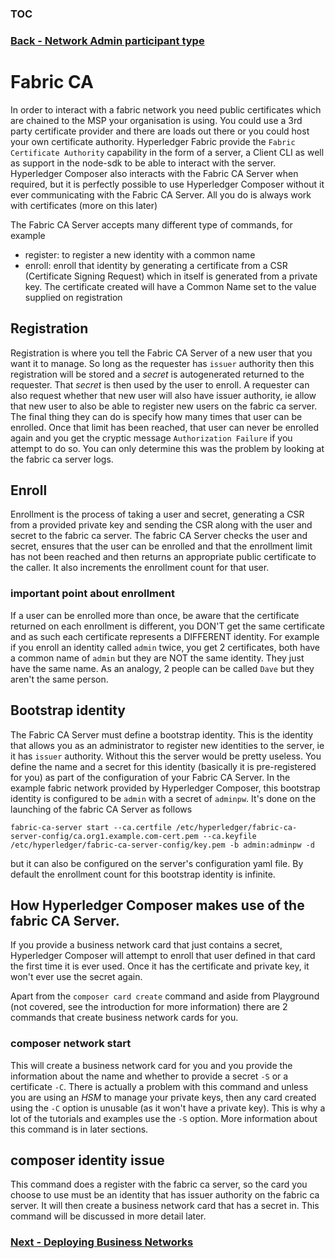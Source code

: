 ### [TOC](./TOC.md)

### [Back - Network Admin participant type](./networkadmin.md)

# Fabric CA
In order to interact with a fabric network you need public certificates which are chained to the MSP your organisation is using. You could use a 3rd party certificate provider and there are loads out there or you could host your own certificate authority. Hyperledger Fabric provide the `Fabric Certificate Authority` capability in the form of a server, a Client CLI as well as support in the node-sdk to be able to interact with the server. Hyperledger Composer also interacts with the Fabric CA Server when required, but it is perfectly possible to use Hyperledger Composer without it ever communicating with the Fabric CA Server. All you do is always work with certificates (more on this later)

The Fabric CA Server accepts many different type of commands, for example

- register: to register a new identity with a common name
- enroll: enroll that identity by generating a certificate from a CSR (Certificate Signing Request) which in itself is generated from a private key. The certificate created will have a Common Name set to the value supplied on registration

## Registration
Registration is where you tell the Fabric CA Server of a new user that you want it to manage. So long as the requester has `issuer` authority then this registration will be stored and a _secret_ is autogenerated returned to the requester. That _secret_ is then used by the user to enroll. A requester can also request whether that new user will also have issuer authority, ie allow that new user to also be able to register new users on the fabric ca server. The final thing they can do is specify how many times that user can be enrolled. Once that limit has been reached, that user can never be enrolled again and you get the cryptic message `Authorization Failure` if you attempt to do so. You can only determine this was the problem by looking at the fabric ca server logs.

## Enroll
Enrollment is the process of taking a user and secret, generating a CSR from a provided private key and sending the CSR along with the user and secret to the fabric ca server. The fabric CA Server checks the user and secret, ensures that the user can be enrolled and that the enrollment limit has not been reached and then returns an appropriate public certificate to the caller. It also increments the enrollment count for that user.

### important point about enrollment
If a user can be enrolled more than once, be aware that the certificate returned on each enrollment is different, you DON'T get the same certificate and as such each certificate represents a DIFFERENT identity. For example if you enroll an identity called `admin` twice, you get 2 certificates, both have a common name of `admin` but they are NOT the same identity. They just have the same name. As an analogy, 2 people can be called `Dave` but they aren't the same person.

## Bootstrap identity
The Fabric CA Server must define a bootstrap identity. This is the identity that allows you as an administrator to register new identities to the server, ie it has `issuer` authority. Without this the server would be pretty useless. You define the name and a secret for this identity (basically it is pre-registered for you) as part of the configuration of your Fabric CA Server. In the example fabric network provided by Hyperledger Composer, this bootstrap identity is configured to be `admin` with a secret of `adminpw`. It's done on the launching of the fabric CA Server as follows

```
fabric-ca-server start --ca.certfile /etc/hyperledger/fabric-ca-server-config/ca.org1.example.com-cert.pem --ca.keyfile /etc/hyperledger/fabric-ca-server-config/key.pem -b admin:adminpw -d
```

but it can also be configured on the server's configuration yaml file.
By default the enrollment count for this bootstrap identity is infinite.

## How Hyperledger Composer makes use of the fabric CA Server.
If you provide a business network card that just contains a secret, Hyperledger Composer will attempt to enroll that user defined in that card the first time it is ever used. Once it has the certificate and private key, it won't ever use the secret again.

Apart from the `composer card create` command and aside from Playground (not covered, see the introduction for more information) there are 2 commands that create business network cards for you.

### composer network start
This will create a business network card for you and you provide the information about the name and whether to provide a secret `-S` or a certificate `-C`. There is actually a problem with this command and unless you are using an _HSM_ to manage your private keys, then any card created using the `-C` option is unusable (as it won't have a private key). This is why a lot of the tutorials and examples use the `-S` option. More information about this command is in later sections.


## composer identity issue
This command does a register with the fabric ca server, so the card you choose to use must be an identity that has issuer authority on the fabric ca server. It will then create a business network card that has a secret in. This command will be discussed in more detail later.


### [Next - Deploying Business Networks](./deploy.md)
